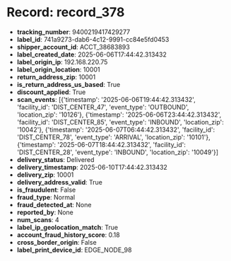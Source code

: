 # Record: record_378

- **tracking_number**: 9400219417429277
- **label_id**: 741a9273-dab6-4c12-9991-cc84e5fd0453
- **shipper_account_id**: ACCT_38683893
- **label_created_date**: 2025-06-06T17:44:42.313432
- **label_origin_ip**: 192.168.220.75
- **label_origin_location**: 10001
- **return_address_zip**: 10001
- **is_return_address_us_based**: True
- **discount_applied**: True
- **scan_events**: [{'timestamp': '2025-06-06T19:44:42.313432', 'facility_id': 'DIST_CENTER_47', 'event_type': 'OUTBOUND', 'location_zip': '10126'}, {'timestamp': '2025-06-06T23:44:42.313432', 'facility_id': 'DIST_CENTER_85', 'event_type': 'INBOUND', 'location_zip': '10042'}, {'timestamp': '2025-06-07T06:44:42.313432', 'facility_id': 'DIST_CENTER_78', 'event_type': 'ARRIVAL', 'location_zip': '10101'}, {'timestamp': '2025-06-07T18:44:42.313432', 'facility_id': 'DIST_CENTER_28', 'event_type': 'INBOUND', 'location_zip': '10049'}]
- **delivery_status**: Delivered
- **delivery_timestamp**: 2025-06-10T17:44:42.313432
- **delivery_zip**: 10001
- **delivery_address_valid**: True
- **is_fraudulent**: False
- **fraud_type**: Normal
- **fraud_detected_at**: None
- **reported_by**: None
- **num_scans**: 4
- **label_ip_geolocation_match**: True
- **account_fraud_history_score**: 0.18
- **cross_border_origin**: False
- **label_print_device_id**: EDGE_NODE_98